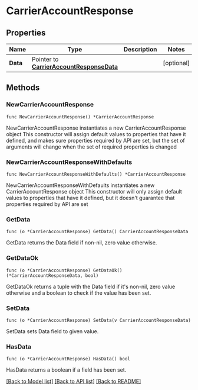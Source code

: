 # CarrierAccountResponse

## Properties

Name | Type | Description | Notes
------------ | ------------- | ------------- | -------------
**Data** | Pointer to [**CarrierAccountResponseData**](CarrierAccountResponseData.md) |  | [optional] 

## Methods

### NewCarrierAccountResponse

`func NewCarrierAccountResponse() *CarrierAccountResponse`

NewCarrierAccountResponse instantiates a new CarrierAccountResponse object
This constructor will assign default values to properties that have it defined,
and makes sure properties required by API are set, but the set of arguments
will change when the set of required properties is changed

### NewCarrierAccountResponseWithDefaults

`func NewCarrierAccountResponseWithDefaults() *CarrierAccountResponse`

NewCarrierAccountResponseWithDefaults instantiates a new CarrierAccountResponse object
This constructor will only assign default values to properties that have it defined,
but it doesn't guarantee that properties required by API are set

### GetData

`func (o *CarrierAccountResponse) GetData() CarrierAccountResponseData`

GetData returns the Data field if non-nil, zero value otherwise.

### GetDataOk

`func (o *CarrierAccountResponse) GetDataOk() (*CarrierAccountResponseData, bool)`

GetDataOk returns a tuple with the Data field if it's non-nil, zero value otherwise
and a boolean to check if the value has been set.

### SetData

`func (o *CarrierAccountResponse) SetData(v CarrierAccountResponseData)`

SetData sets Data field to given value.

### HasData

`func (o *CarrierAccountResponse) HasData() bool`

HasData returns a boolean if a field has been set.


[[Back to Model list]](../README.md#documentation-for-models) [[Back to API list]](../README.md#documentation-for-api-endpoints) [[Back to README]](../README.md)


